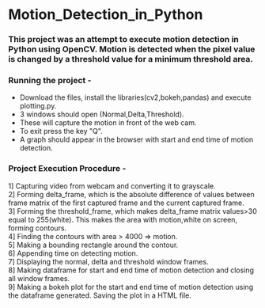 # Motion_Detection_in_Python
### This project was an attempt to execute motion detection in Python using OpenCV. Motion is detected when the pixel value is changed by a threshold value for a minimum threshold area.

### Running the project -  
- Download the files, install the libraries(cv2,bokeh,pandas) and execute plotting.py.  
- 3 windows should open (Normal,Delta,Threshold).  
- These will capture the motion in front of the web cam. 
- To exit press the key "Q".  
- A graph should appear in the browser with start and end time of motion detection.  

### Project Execution Procedure -
1] Capturing video from webcam and converting it to grayscale.  
2] Forming delta_frame, which is the absolute difference of values between frame matrix of the first captured frame and the current captured frame.  
3] Forming the threshold_frame, which makes delta_frame matrix values>30 equal to 255(white). This makes the area with motion,white on screen, forming contours.  
4] Finding the contours with area > 4000 => motion.  
5] Making a bounding rectangle around the contour.  
6] Appending time on detecting motion.  
7] Displaying the normal, delta and threshold window frames.  
8] Making dataframe for start and end time of motion detection and closing all window frames.  
9] Making a bokeh plot for the start and end time of motion detection using the dataframe generated. Saving the plot in a HTML file.  


